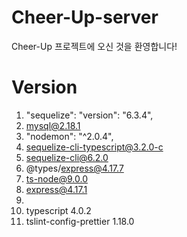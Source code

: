 # Cheer-Up-server

Cheer-Up 프로젝트에 오신 것을 환영합니다!

# Version

1.  "sequelize":
    "version": "6.3.4",
2.  mysql@2.18.1
3.  "nodemon": "^2.0.4",
4.  sequelize-cli-typescript@3.2.0-c
5.  sequelize-cli@6.2.0
6.  @types/express@4.17.7
7.  ts-node@9.0.0
8.  express@4.17.1
9.
10. typescript 4.0.2
11. tslint-config-prettier 1.18.0
